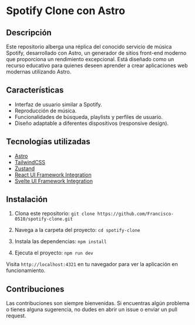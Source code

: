 # Spotify Clone con Astro

## Descripción

Este repositorio alberga una réplica del conocido servicio de música Spotify, desarrollado con Astro, un generador de sitios front-end moderno que proporciona un rendimiento excepcional. Está diseñado como un recurso educativo para quienes deseen aprender a crear aplicaciones web modernas utilizando Astro.

## Características

- Interfaz de usuario similar a Spotify.
- Reproducción de música.
- Funcionalidades de búsqueda, playlists y perfiles de usuario.
- Diseño adaptable a diferentes dispositivos (responsive design).

## Tecnologías utilizadas

- [Astro](https://astro.build/)
- [TailwindCSS](https://tailwindcss.com/)
- [Zustand](https://zustand.docs.pmnd.rs/getting-started/introduction)
- [React UI Framework Integration](https://docs.astro.build/en/guides/integrations-guide/react/)
- [Svelte UI Framework Integration](https://docs.astro.build/en/guides/integrations-guide/svelte/)

## Instalación

1. Clona este repositorio:
   `git clone https://github.com/Francisco-0510/spotify-clone.git`

2. Navega a la carpeta del proyecto:
   `cd spotify-clone`

3. Instala las dependencias:
   `npm install`

4. Ejecuta el proyecto:
   `npm run dev`

Visita `http://localhost:4321` en tu navegador para ver la aplicación en funcionamiento.

## Contribuciones

Las contribuciones son siempre bienvenidas. Si encuentras algún problema o tienes alguna sugerencia, no dudes en abrir un issue o enviar un pull request.
